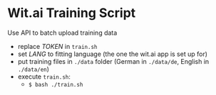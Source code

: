# Wit.ai Training Script
Use API to batch upload training data

- replace *TOKEN* in `train.sh`
- set *LANG* to fitting language (the one the wit.ai app is set up for)
- put training files in `./data` folder (German in `./data/de`, English in `./data/en`)
- execute `train.sh`:
	- `$ bash ./train.sh`

 